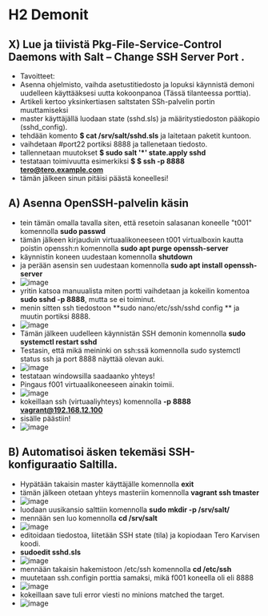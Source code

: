 # H2 Demonit

## X) Lue ja tiivistä Pkg-File-Service-Control Daemons with Salt – Change SSH Server Port .

- Tavoitteet:
- Asenna ohjelmisto, vaihda asetustitiedosto ja lopuksi käynnistä demoni uudelleen käyttääksesi uutta kokoonpanoa (Tässä tilanteessa porttia). 
- Artikeli kertoo yksinkertiasen saltstaten SSh-palvelin portin muuttamiseksi
- master käyttäjällä luodaan state (sshd.sls) ja määritystiedoston pääkopio (sshd_config). 
- tehdään komento **$ cat /srv/salt/sshd.sls** ja laitetaan paketit kuntoon. 
- vaihdetaan #port22 portiksi 8888 ja tallenetaan tiedosto.
- tallennetaan muutokset **$ sudo salt '*' state.apply sshd**
- testataan toimivuutta esimerkiksi **$ $ ssh -p 8888 tero@tero.example.com**
- tämän jälkeen sinun pitäisi päästä koneellesi!

## A) Asenna OpenSSH-palvelin käsin

- tein tämän omalla tavalla siten, että resetoin salasanan koneelle "t001" komennolla **sudo passwd**
- tämän jälkeen kirjauduin virtuaalikoneeseen t001 virtualboxin kautta poistin openssh:n komennolla **sudo apt purge openssh-server**
- käynnistin koneen uudestaan komennolla **shutdown**
- ja perään asensin sen uudestaan komennolla **sudo apt install openssh-server**
- ![image](https://user-images.githubusercontent.com/105793201/230332776-e829e58b-fb4a-43e8-8c10-256d261cd81b.png)
- yritin katsoa manuualista miten portti vaihdetaan ja kokeilin komentoa **sudo sshd -p 8888**, mutta se ei toiminut.
- menin sitten ssh tiedostoon **sudo nano/etc/ssh/sshd config ** ja muutin portiksi 8888. 
- ![image](https://user-images.githubusercontent.com/105793201/230333864-473afefa-b115-4ff9-be4e-30105a3e3f27.png)
-	Tämän jälkeen uudelleen käynnistän SSH demonin komennolla **sudo systemctl restart sshd**
- Testasin, että mikä meininki on ssh:ssä komennolla sudo systemctl status ssh ja port 8888 näyttää olevan auki. 
- ![image](https://user-images.githubusercontent.com/105793201/230335015-3e4b0aeb-d3b4-4774-8c30-ada936afce30.png)
- testataan windowsilla saadaanko yhteys!
- Pingaus f001 virtuaalikoneeseen ainakin toimii.
- ![image](https://user-images.githubusercontent.com/105793201/230335224-34cebaf0-2c6e-4a51-94b4-c935bcf882bb.png)
- kokeillaan ssh (virtuaaliyhteys) komennolla **-p 8888 vagrant@192.168.12.100**
- sisälle päästiin!
- ![image](https://user-images.githubusercontent.com/105793201/230335449-0dd06f43-c2a8-49c0-b2c9-9aaefb508b73.png)

## B) Automatisoi äsken tekemäsi SSH-konfiguraatio Saltilla.
- Hypätään takaisin master käyttäjälle komennolla **exit**
- tämän jälkeen otetaan yhteys masteriin komennolla **vagrant ssh tmaster**
- ![image](https://user-images.githubusercontent.com/105793201/230591855-66da64ef-405b-4f39-96c0-46be843f7598.png)
- luodaan uusikansio salttiin komennolla **sudo mkdir -p /srv/salt/**
- mennään sen luo komennolla **cd /srv/salt**
- ![image](https://user-images.githubusercontent.com/105793201/230592232-ea05a878-a869-4cab-bb1d-1d870804aed0.png)
- editoidaan tiedostoa, liitetään SSH state (tila) ja kopiodaan Tero Karvisen koodi.
- **sudoedit sshd.sls**
- ![image](https://user-images.githubusercontent.com/105793201/230592371-a2d2fc02-14d9-4283-b6dd-74f19cc99b9d.png)
- mennään takaisin hakemistoon /etc/ssh komennolla **cd /etc/ssh**
- muutetaan ssh.configin porttia samaksi, mikä f001 koneella oli eli 8888 
- ![image](https://user-images.githubusercontent.com/105793201/230593896-254659f8-3c8d-4e88-a498-46c4720e3340.png)
- kokeillaan save tuli error viesti no minions matched the target. 
- ![image](https://user-images.githubusercontent.com/105793201/230593972-75ba0974-41d3-4a5d-b21b-17c943a1f34d.png)



